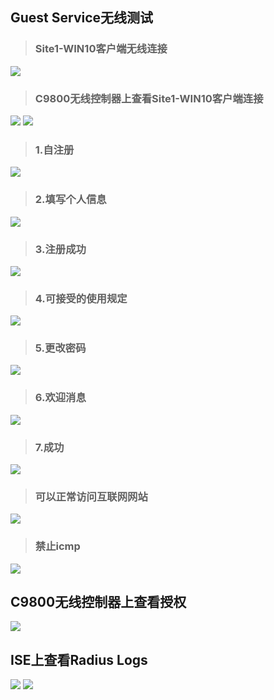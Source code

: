 ## Guest Service无线测试 
> ### Site1-WIN10客户端无线连接
![](./images/15.4.1_Site1-WIN10客户端无线连接.png)

> ### C9800无线控制器上查看Site1-WIN10客户端连接
![](./images/15.4.2_C9800无线控制器上查看Site1-WIN10客户端连接.png)
![](./images/15.4.3_C9800无线控制器上查看Site1-WIN10客户端连接.png)

> ### 1.自注册
![](./images/15.4.4_自注册.png)

> ### 2.填写个人信息
![](./images/15.4.5_填写个人信息.png)

> ### 3.注册成功
![](./images/15.4.6_注册成功.png)

> ### 4.可接受的使用规定
![](./images/15.4.7_接受.png)

> ### 5.更改密码
![](./images/15.4.8_更改密码.png)

> ### 6.欢迎消息
![](./images/15.4.9_欢迎消息.png)

> ### 7.成功
![](./images/15.4.10_成功.png)

> ### 可以正常访问互联网网站
![](./images/15.4.11_可以正常访问互联网网站.png)

> ### 禁止icmp
![](./images/15.4.12_禁止icmp.png)

## C9800无线控制器上查看授权
![](./images/15.4.13_C9800无线控制器上查看授权.png)

## ISE上查看Radius Logs
![](./images/15.4.14_ISE上查看Radius%20Logs.png)
![](./images/15.4.15_ISE上查看Radius%20Logs.png)

